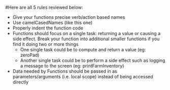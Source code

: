 #Here are all 5 rules reviewed below:
* Give your functions precise verb/action based names
* Use camelCasedNames (like this one)
* Properly indent the function code
* Functions should focus on a single task: returning a value or causing a side effect. Break your function into additional smaller functions if you find it doing two or more things
  * One single task could be to compute and return a value (eg: zeroPad)
  * Another single task could be to perform a side effect such as logging a message to the screen (eg: printFarmInventory)
* Data needed by Functions should be passed in as parameters/arguments (i.e. local scope) instead of being accessed directly
